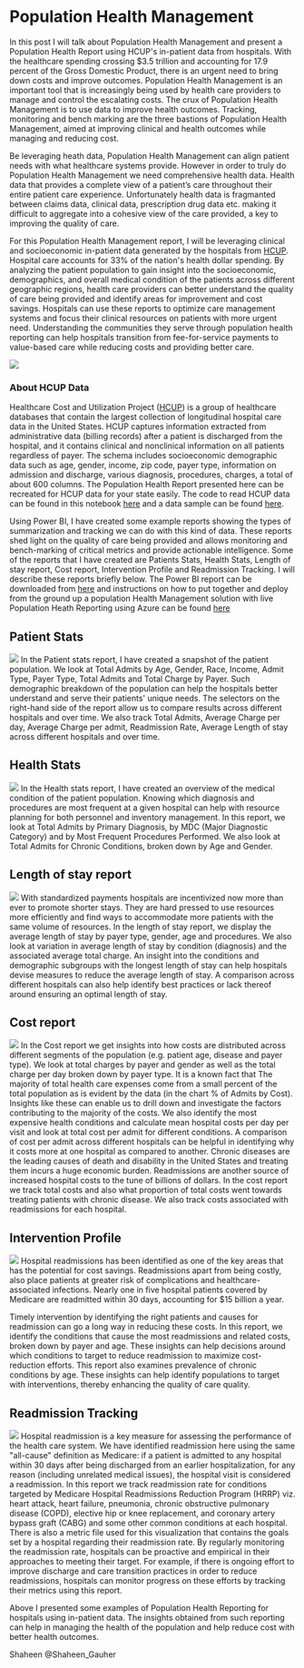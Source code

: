 # Population Health Management

In this post I will talk about Population Health Management and present a Population Health Report using HCUP's in-patient data from hospitals. With the healthcare spending crossing $3.5 trillion and accounting for 17.9 percent of the Gross Domestic Product, there is an urgent need to bring down costs and improve outcomes. Population Health Management is an important tool that is increasingly being used by health care providers to manage and control the escalating costs. The crux of Population Health Management is to use data to improve health outcomes. Tracking, monitoring and bench marking are the three bastions of Population Health Management, aimed at improving clinical and health outcomes while managing and reducing cost.

Be leveraging heath data, Population Health Management can align patient needs with what healthcare systems provide. However in order to truly do Population Health Management we need comprehensive health data. Health data that provides a complete view of a patient’s care throughout their entire patient care experience. Unfortunately health data is fragmanted between claims data, clinical data, prescription drug data etc. making it difficult to aggregate into a cohesive view of the care provided, a key to improving the quality of care. 

For this Population Health Management report, I will be leveraging clinical and socioeconomic in-patient data generated by the hospitals from [HCUP](https://www.hcup-us.ahrq.gov/). Hospital care accounts for 33% of the nation's health dollar spending. By analyzing the patient population to gain insight into the socioeconomic, demographics, and overall medical condition of the patients across different geographic regions, health care providers can better understand the quality of care being provided and identify areas for improvement and cost savings. Hospitals can use these reports to optimize care management systems and focus their clinical resources on patients with more urgent need. Understanding the communities they serve through population health reporting can help hospitals transition from fee-for-service payments to value-based care while reducing costs and providing better care. 
  
![](media/phm1.PNG)

### About HCUP Data
Healthcare Cost and Utilization Project ([HCUP](https://www.hcup-us.ahrq.gov/)) is a group of healthcare databases that contain the largest collection of longitudinal hospital care data in the United States. HCUP captures information extracted from administrative data (billing records) after a patient is discharged from the hospital, and it contains clinical and nonclinical information on all patients regardless of payer. The schema includes socioeconomic demographic data such as age, gender, income, zip code, payer type, information on admission and discharge, various diagnosis, procedures, charges, a total of about 600 columns. The Population Health Report presented here can be recreated for HCUP data for your state easily. The code to read HCUP data can be found in this notebook [here](https://github.com/Azure/cortana-intelligence-population-health-management/blob/master/Azure%20Data%20Lake/ManualDeploymentGuide/Model/ReadHCUPdata.ipynb) and a data sample can be found [here](https://github.com/Azure/cortana-intelligence-population-health-management/tree/master/Azure%20Data%20Lake/ManualDeploymentGuide/Model/SampleHCUPdata). 

Using Power BI, I have created some example reports showing the types of summarization and tracking we can do with this kind of data. These reports shed light on the quality of care being provided and allows monitoring and bench-marking of critical metrics and provide actionable intelligence. Some of the reports that I have created are Patients Stats, Health Stats, Length of stay report, Cost report, Intervention Profile and Readmission Tracking. I will describe these reports briefly below. The Power BI report can be downloaded from [here](https://github.com/Azure/cortana-intelligence-population-health-management/tree/master/Azure%20Data%20Lake/ManualDeploymentGuide/Visualization) and instructions on how to put together and deploy from the ground up a population Health Management solution with live Population Heath Reporting using Azure can be found [here](https://github.com/Azure/cortana-intelligence-population-health-management/tree/master/Azure%20Data%20Lake/ManualDeploymentGuide)

## Patient Stats
![](media/phm2.PNG)
In the Patient stats report, I have created a snapshot of the patient population. We look at Total Admits by Age, Gender, Race, Income, Admit Type, Payer Type, Total Admits and Total Charge by Payer. Such demographic breakdown of the population can help the hospitals better understand and serve their patients' unique needs. The selectors on the right-hand side of the report allow us to compare results across different hospitals and over time. We also track Total Admits, Average Charge per day, Average Charge per admit, Readmission Rate, Average Length of stay across different hospitals and over time.

## Health Stats
![](media/phm3.PNG)
In the Health stats report, I have created an overview of the medical condition of the patient population. Knowing which diagnosis and procedures are most frequent at a given hospital can help with resource planning for both personnel and inventory management. In this report, we look at Total Admits by Primary Diagnosis, by MDC (Major Diagnostic Category) and by Most Frequent Procedures Performed. We also look at Total Admits for Chronic Conditions, broken down by Age and Gender.

## Length of stay report
![](media/phm4.PNG)
With standardized payments hospitals are incentivized now more than ever to promote shorter stays. They are hard pressed to use resources more efficiently and find ways to accommodate more patients with the same volume of resources. In the length of stay report, we display the average length of stay by payer type, gender, age and procedures. We also look at variation in average length of stay by condition (diagnosis) and the associated average total charge. An insight into the conditions and demographic subgroups with the longest length of stay can help hospitals devise measures to reduce the average length of stay. A comparison across different hospitals can also help identify best practices or lack thereof around ensuring an optimal length of stay.

## Cost report
![](media/phm5.PNG)
In the Cost report we get insights into how costs are distributed across different segments of the population (e.g. patient age, disease and payer type). We look at total charges by payer and gender as well as the total charge per day broken down by payer type. 
It is a known fact that The majority of total health care expenses come from a small percent of the total population as is evident by the data (in the chart % of Admits by Cost). Insights like these can enable us to drill down and investigate the factors contributing to the majority of the costs. We also identify the most expensive health conditions and calculate mean hospital costs per day per visit and look at total cost per admit for different conditions. A comparison of cost per admit across different hospitals can be helpful in identifying why it costs more at one hospital as compared to another. Chronic diseases are the leading causes of death and disability in the United States and treating them incurs a huge economic burden. Readmissions are another source of increased hospital costs to the tune of billions of dollars. In the cost report we track total costs and also what proportion of total costs went towards treating patients with chronic disease. We also track costs associated with readmissions for each hospital.

## Intervention Profile
![](media/phm6.PNG)
Hospital readmissions has been identified as one of the key areas that has the potential for cost savings. Readmissions apart from being costly, also place patients at greater risk of complications and healthcare-associated infections. Nearly one in five hospital patients covered by Medicare are readmitted within 30 days, accounting for $15 billion a year.

Timely intervention by identifying the right patients and causes for readmission can go a long way in reducing these costs. In this report, we identify the conditions that cause the most readmissions and related costs, broken down by payer and age. These insights can help decisions around which conditions to target to reduce readmission to maximize cost-reduction efforts. This report also examines prevalence of chronic conditions by age. These insights can help identify populations to target with interventions, thereby enhancing the quality of care quality.

## Readmission Tracking
![](media/phm7.PNG)
Hospital readmission is a key measure for assessing the performance of the health care system. We have identified readmission here using the same "all-cause" definition as Medicare: if a patient is admitted to any hospital within 30 days after being discharged from an earlier hospitalization, for any reason (including unrelated medical issues), the hospital visit is considered a readmission.
In this report we track readmission rate for conditions targeted by Medicare Hospital Readmissions Reduction Program (HRRP) viz. heart attack, heart failure, pneumonia, chronic obstructive pulmonary disease (COPD), elective hip or knee replacement, and coronary artery bypass graft (CABG) and some other common conditions at each hospital. There is also a metric file used for this visualization that contains the goals set by a hospital regarding their readmission rate. By regularly monitoring the readmission rate, hospitals can be proactive and empirical in their approaches to meeting their target. For example, if there is ongoing effort to improve discharge and care transition practices in order to reduce readmissions, hospitals can monitor progress on these efforts by tracking their metrics using this report.

Above I presented some examples of Population Health Reporting for hospitals using in-patient data. The insights obtained from such reporting can help in managing the health of the population and help reduce cost with better health outcomes.


Shaheen
@Shaheen_Gauher